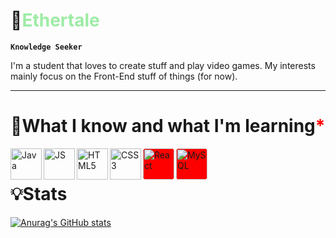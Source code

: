 # 🌴<span style="color: #9eeba5">Ethertale</span>

**`Knowledge Seeker`**

I'm a student that loves to create stuff and play video games. My interests mainly focus on the Front-End
stuff of things (for now).
<hr>

# 📖What I know and what I'm learning<span style="color: red">*</span>

<img align="left" alt="Java" width="50px" src="https://cdn.jsdelivr.net/gh/devicons/devicon@latest/icons/java/java-original.svg">
<img align="left" alt="JS" width="50px" src="https://cdn.jsdelivr.net/gh/devicons/devicon@latest/icons/javascript/javascript-original.svg">
<img align="left" alt="HTML5" width="50px" src="https://cdn.jsdelivr.net/gh/devicons/devicon@latest/icons/html5/html5-original.svg">
<img align="left" alt="CSS3" width="50px" src="https://cdn.jsdelivr.net/gh/devicons/devicon@latest/icons/css3/css3-original.svg">
<img align="left" alt="React" width="50px" style="background-color: red; border-radius: 5px" src="https://cdn.jsdelivr.net/gh/devicons/devicon@latest/icons/react/react-original.svg">
<img align="left" alt="MySQL" width="50px" style="background-color: red; border-radius: 5px" src="https://cdn.jsdelivr.net/gh/devicons/devicon@latest/icons/mysql/mysql-original.svg">
<br>

#

# 💡Stats
[![Anurag's GitHub stats](https://github-readme-stats.vercel.app/api?username=ethertale&show_icons=true&theme=merko)](https://github.com/anuraghazra/github-readme-stats)
